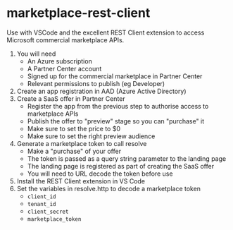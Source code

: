 # marketplace-rest-client

Use with VSCode and the excellent REST Client extension to access Microsoft commercial marketplace APIs.

1. You will need
    * An Azure subscription
    * A Partner Center account
    * Signed up for the commercial marketplace in Partner Center
    * Relevant permissions to publish (eg Developer)
1. Create an app registration in AAD (Azure Active Directory)
1. Create a SaaS offer in Partner Center
   * Register the app from the previous step to authorise access to marketplace APIs
   * Publish the offer to "preview" stage so you can "purchase" it
   * Make sure to set the price to $0
   * Make sure to set the right preview audience
1. Generate a marketplace token to call resolve
   * Make a "purchase" of your offer 
   * The token is passed as a query string parameter to the landing page
   * The landing page is registered as part of creating the SaaS offer
   * You will need to URL decode the token before use
1. Install the REST Client extension in VS Code
1. Set the variables in resolve.http to decode a marketplace token
    * `client_id`
    * `tenant_id`
    * `client_secret`
    * `marketplace_token`
